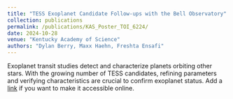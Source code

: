```yaml
---
title: "TESS Exoplanet Candidate Follow-ups with the Bell Observatory"
collection: publications
permalink: /publications/KAS_Poster_TOI_6224/
date: 2024-10-28
venue: "Kentucky Academy of Science"
authors: "Dylan Berry, Maxx Haehn, Freshta Ensafi"
---
```


Exoplanet transit studies detect and characterize planets orbiting other stars. With the growing number of TESS candidates, refining parameters and verifying characteristics are crucial to confirm exoplanet status.
Add a [link](URL-to-poster-or-paper) if you want to make it accessible online.

